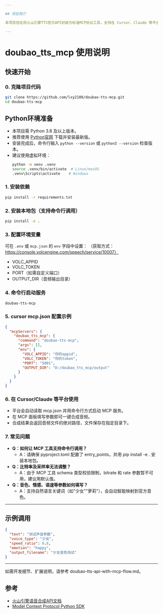 ```yaml
---

## 项目简介

本项目旨在将火山引擎TTS官方API封装为标准MCP协议工具，支持在 Cursor、Claude 等平台通过自然语言参数调用，实现一键语音合成。适用于需要自定义音色、参数映射、自动化批量语音生成的开发者场景。

---
```


# doubao_tts_mcp 使用说明

## 快速开始

### 0. 克隆项目代码

```bash
git clone https://github.com/lxy2109/doubao-tts-mcp.git
cd doubao-tts-mcp
```

## Python环境准备

- 本项目需 Python 3.8 及以上版本。
- 推荐使用 [Python官网](https://www.python.org/downloads/) 下载并安装最新版。
- 安装完成后，命令行输入 `python --version` 或 `python3 --version` 检查版本。
- 建议使用虚拟环境：
  ```bash
  python -m venv .venv
  source .venv/bin/activate  # Linux/macOS
  .venv\Scripts\activate    # Windows
  ```

### 1. 安装依赖

```bash
pip install -r requirements.txt
```

### 2. 安装本地包（支持命令行调用）

```bash
pip install -e .
```

### 3. 配置环境变量

可在 `.env` 或 `mcp.json` 的 `env` 字段中设置：
（获取方式：https://console.volcengine.com/speech/service/10007）
- VOLC_APPID
- VOLC_TOKEN
- PORT（如需自定义端口）
- OUTPUT_DIR（音频输出目录）

### 4. 命令行启动服务

```bash
doubao-tts-mcp
```

### 5. cursor mcp.json 配置示例

```json
{
  "mcpServers": {
    "doubao_tts_mcp": {
      "command": "doubao-tts-mcp",
      "args": [],
      "env": {
        "VOLC_APPID": "你的appid",
        "VOLC_TOKEN": "你的token",
        "PORT": "5001",
        "OUTPUT_DIR": "D:/doubao_tts_mcp/output"
      }
    }
  }
}
```

### 6. 在 Cursor/Claude 等平台使用

- 平台会自动读取 mcp.json 并用命令行方式启动 MCP 服务。
- 在 MCP 面板填写参数即可一键合成音频。
- 合成结果会返回音频文件的绝对路径，文件保存在指定目录下。

### 7. 常见问题

- **Q：如何让 MCP 工具支持命令行调用？**
  - A：请确保 pyproject.toml 配置了 entry_points，并用 pip install -e . 安装本地包。
- **Q：比特率及采样率无法调整？**
  - A：由于 MCP 工具 schema 类型校验限制，bitrate 和 rate 参数暂不可用，建议用默认值。
- **Q：音色、情感、语速等参数如何填写？**
  - A：支持自然语言关键词（如"少女""萝莉"），会自动智能映射到官方音色。

---

## 示例调用

```json
{
  "text": "测试声音参数",
  "voice_type": "少女",
  "speed_ratio": 0.8,
  "emotion": "happy",
  "output_filename": "少女音色测试"
}
```

---

如需开发细节、扩展说明，请参考 doubao-tts-api-with-mcp-flow.md。

## 参考
- [火山引擎语音合成API文档](https://www.volcengine.com/docs/6561/1257584)
- [Model Context Protocol Python SDK](https://github.com/modelcontextprotocol/python-sdk) 